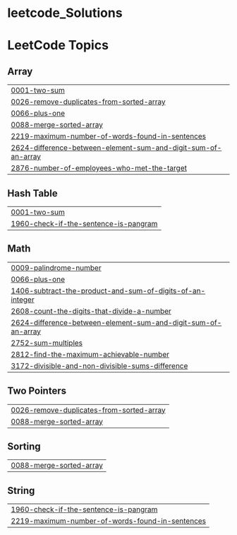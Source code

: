 # leetcode_Solutions
<!---LeetCode Topics Start-->
# LeetCode Topics
## Array
|  |
| ------- |
| [0001-two-sum](https://github.com/ShahilVK/leetcode_Solutions/tree/master/0001-two-sum) |
| [0026-remove-duplicates-from-sorted-array](https://github.com/ShahilVK/leetcode_Solutions/tree/master/0026-remove-duplicates-from-sorted-array) |
| [0066-plus-one](https://github.com/ShahilVK/leetcode_Solutions/tree/master/0066-plus-one) |
| [0088-merge-sorted-array](https://github.com/ShahilVK/leetcode_Solutions/tree/master/0088-merge-sorted-array) |
| [2219-maximum-number-of-words-found-in-sentences](https://github.com/ShahilVK/leetcode_Solutions/tree/master/2219-maximum-number-of-words-found-in-sentences) |
| [2624-difference-between-element-sum-and-digit-sum-of-an-array](https://github.com/ShahilVK/leetcode_Solutions/tree/master/2624-difference-between-element-sum-and-digit-sum-of-an-array) |
| [2876-number-of-employees-who-met-the-target](https://github.com/ShahilVK/leetcode_Solutions/tree/master/2876-number-of-employees-who-met-the-target) |
## Hash Table
|  |
| ------- |
| [0001-two-sum](https://github.com/ShahilVK/leetcode_Solutions/tree/master/0001-two-sum) |
| [1960-check-if-the-sentence-is-pangram](https://github.com/ShahilVK/leetcode_Solutions/tree/master/1960-check-if-the-sentence-is-pangram) |
## Math
|  |
| ------- |
| [0009-palindrome-number](https://github.com/ShahilVK/leetcode_Solutions/tree/master/0009-palindrome-number) |
| [0066-plus-one](https://github.com/ShahilVK/leetcode_Solutions/tree/master/0066-plus-one) |
| [1406-subtract-the-product-and-sum-of-digits-of-an-integer](https://github.com/ShahilVK/leetcode_Solutions/tree/master/1406-subtract-the-product-and-sum-of-digits-of-an-integer) |
| [2608-count-the-digits-that-divide-a-number](https://github.com/ShahilVK/leetcode_Solutions/tree/master/2608-count-the-digits-that-divide-a-number) |
| [2624-difference-between-element-sum-and-digit-sum-of-an-array](https://github.com/ShahilVK/leetcode_Solutions/tree/master/2624-difference-between-element-sum-and-digit-sum-of-an-array) |
| [2752-sum-multiples](https://github.com/ShahilVK/leetcode_Solutions/tree/master/2752-sum-multiples) |
| [2812-find-the-maximum-achievable-number](https://github.com/ShahilVK/leetcode_Solutions/tree/master/2812-find-the-maximum-achievable-number) |
| [3172-divisible-and-non-divisible-sums-difference](https://github.com/ShahilVK/leetcode_Solutions/tree/master/3172-divisible-and-non-divisible-sums-difference) |
## Two Pointers
|  |
| ------- |
| [0026-remove-duplicates-from-sorted-array](https://github.com/ShahilVK/leetcode_Solutions/tree/master/0026-remove-duplicates-from-sorted-array) |
| [0088-merge-sorted-array](https://github.com/ShahilVK/leetcode_Solutions/tree/master/0088-merge-sorted-array) |
## Sorting
|  |
| ------- |
| [0088-merge-sorted-array](https://github.com/ShahilVK/leetcode_Solutions/tree/master/0088-merge-sorted-array) |
## String
|  |
| ------- |
| [1960-check-if-the-sentence-is-pangram](https://github.com/ShahilVK/leetcode_Solutions/tree/master/1960-check-if-the-sentence-is-pangram) |
| [2219-maximum-number-of-words-found-in-sentences](https://github.com/ShahilVK/leetcode_Solutions/tree/master/2219-maximum-number-of-words-found-in-sentences) |
<!---LeetCode Topics End-->